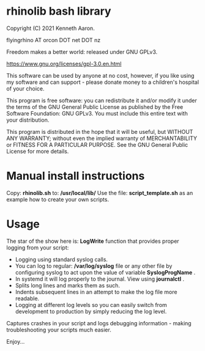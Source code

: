 # rhinolib bash library

Copyright (C) 2021 Kenneth Aaron.

flyingrhino AT orcon DOT net DOT nz

Freedom makes a better world: released under GNU GPLv3.

https://www.gnu.org/licenses/gpl-3.0.en.html

This software can be used by anyone at no cost, however, if you like using my software and can support - please donate money to a children's hospital of your choice.

This program is free software: you can redistribute it and/or modify it under the terms of the GNU General Public License as published by the Free Software Foundation: GNU GPLv3. You must include this entire text with your distribution.

This program is distributed in the hope that it will be useful, but WITHOUT ANY WARRANTY; without even the implied warranty of MERCHANTABILITY or FITNESS FOR A PARTICULAR PURPOSE.
See the GNU General Public License for more details.


# Manual install instructions

Copy: **rhinolib.sh**   to: **/usr/local/lib/**
Use the file:  **script_template.sh**   as an example how to create your own scripts.


# Usage

The star of the show here is:   **LogWrite**  function that provides proper logging from your script:
- Logging using standard syslog calls.
- You can log to regular:  **/var/log/syslog**  file or any other file by configuring syslog to act upon the value of variable **SyslogProgName** .
- In systemd it will log properly to the journal. View using **journalctl** .
- Splits long lines and marks them as such.
- Indents subsequent lines in an attempt to make the log file more readable.
- Logging at different log levels so you can easily switch from development to production by simply reducing the log level.

Captures crashes in your script and logs debugging information - making troubleshooting your scripts much easier.

Enjoy...


